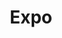 ---
blog: https://blog.expo.io/
codehost: https://github.com/https://github.com/expo/expo
facebook: https://facebook.com/groups/react.native.community
instagram: https://instagram.com/expo.io
logohandle: expoio
sort: expo
title: Expo
twitter: https://x.com/expo
website: https://expo.io/
---